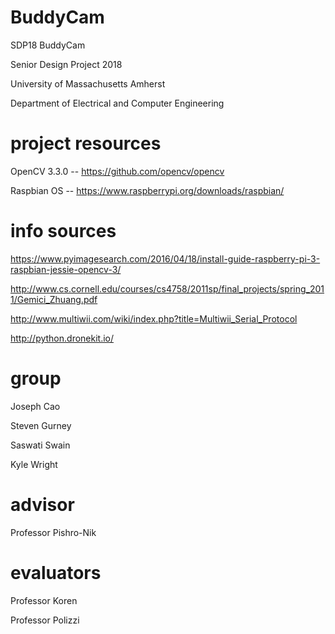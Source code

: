 # BuddyCam
SDP18 BuddyCam

Senior Design Project 2018

University of Massachusetts Amherst

Department of Electrical and Computer Engineering

# project resources
OpenCV 3.3.0 -- https://github.com/opencv/opencv

Raspbian OS -- https://www.raspberrypi.org/downloads/raspbian/


# info sources
https://www.pyimagesearch.com/2016/04/18/install-guide-raspberry-pi-3-raspbian-jessie-opencv-3/

http://www.cs.cornell.edu/courses/cs4758/2011sp/final_projects/spring_2011/Gemici_Zhuang.pdf

http://www.multiwii.com/wiki/index.php?title=Multiwii_Serial_Protocol

http://python.dronekit.io/


# group 
Joseph Cao

Steven Gurney

Saswati Swain

Kyle Wright

# advisor
Professor Pishro-Nik

# evaluators
Professor Koren

Professor Polizzi
